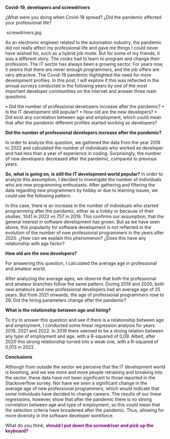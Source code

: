 **Covid-19, developers and screwdrivers**

¿What were you doing when Covid-19 spread? ¿Did the pandemic affected your professional life?

 <img> screwdrivers.jpg</img>

As an electronic engineer related to the automation industry, the pandemic did not really affect my professional life and gave me things 
I could never have wished for, such as a hybrid job mode. But for some of my friends, it was a different story. The cooks had to learn 
to program and change their profession.
The IT sector has always been a growing sector. For years now, it seems that there are never enough programmers, and the job offers are
very attractive. The Covid-19 pandemic highlighted the need for more development profiles. 
In this post, I will explore if this was reflected in the annual surveys conducted in the following years by one of the most important
developer communities on the internet and answer three main questions. 

  •	Did the number of professional developers increase after the pandemic?
  •	Is the IT development still popular? 
  •	How old are the new developers?
  •	Did exist any correlation between age and employment, which could mean that after the pandemic 
    different profiles started working as developers?
  
**Did the number of professional developers increase after the pandemic?**

In order to analyze this question, we gathered the data from the year 2019 to 2022 and calculated the number of individuals who worked 
as developer and had less than a year of experience in coding. Surprisingly, the number of new developers decreased after the pandemic, 
compared to previous years.
 

**So, what is going on, is still the IT development world popular?**
In order to analyze this assumption, I decided to investigate the number of individuals who are new programming enthusiasts.
After gathering and filtering the data regarding new programmers by hobby or due to learning issues, we could see the following pattern.
 
In this case, there is an increase in the number of individuals who started programming after the pandemic, either as a hobby or because 
of their studies. 1041 in 2022 vs 757 in 2019. This confirms our assumption, that the general interest in software development has grown. 
But as we have seen above, this popularity for software development is not reflected in the evolution of the number of new professional 
programmers in the years after 2020. ¿How can we explain this phenomenon? ¿Does this have any relationship with age factor?

**How old are the new developers?**

For answering this question, I calculated the average age in professional and amateur world.
 
After analyzing the average ages, we observe that both the professional and amateur branches follow the same pattern. During 2019 and 2020,
both new amateurs and new professional developers had an average age of 25 years. But from 2021 onwards, the age of professional programmers 
rose to 29. Did the hiring parameters change after the pandemic? 

**What is the relationship between age and hiring?**

To try to answer this question and see if there is a relationship between age and employment, I conducted some linear regression analysis for
years 2019, 2021 and 2022.
In 2019 there seemed to be a strong relation between any type of employment and age, with a R-squared of 0,09. Albeit, after 2020 this strong
relationship turned into a weak one, with a R-squared of 0,013 in 2022.

**Conclusions**

Although from outside the sector we perceive that the IT development world is booming, and we see more and more people retraining and breaking 
into the sector, these data have not been significant to those reported in the Stackoverflow survey.
Nor have we seen a significant change in the average age of new professional programmers, which would indicate that some individuals have decided 
to change careers. 
The results of our linear regressions, however, show that after the pandemic there is no strong correlation between age and type of employment, 
so this could mean that the selection criteria have broadened after the pandemic. Thus, allowing for more diversity in the software developer workforce.

What do you think, <font color="purple">**should I put down the screwdriver and pick up the keyboard?**</font>
